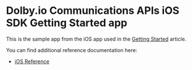 # Dolby.io Communications APIs iOS SDK Getting Started app

This is the sample app from the iOS app used in the
[Getting Started](https://docs.dolby.io/communications-apis/docs/getting-started-with-ios) article. 

You can find additional reference documentation here:
- [iOS Reference](https://docs.dolby.io/communications-apis/docs/ios-client-sdk-voxeetsdk)
